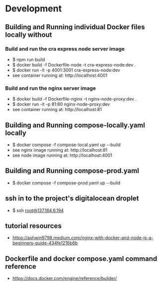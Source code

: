 # Development

## Building and Running individual Docker files locally without

### Build and run the cra express node server image

- $ npm run build
- $ docker build -f Dockerfile-node -t cra-express-node:dev .
- $ docker run -it -p 4001:3001 cra-express-node:dev
- see container running at: http://localhost:4001

### Build and run the nginx server image

- $ docker build -f Dockerfile-nginx -t nginx-node-proxy:dev .
- $ docker run -it -p 81:80 nginx-node-proxy:dev
- see container running at: http://localhost:81

## Building and Running compose-locally.yaml locally

- $ docker compose -f compose-local.yaml up --build
- see nginx image running at: http://localhost:81
- see node image running at: http://localhost:4001

## Building and Running compose-prod.yaml

- $ docker compose -f compose-prod.yaml up --build

## ssh in to the project's digitalocean droplet

- $ ssh root@137.184.6.194

## tutorial resources

- https://ashwin9798.medium.com/nginx-with-docker-and-node-js-a-beginners-guide-434fe1216b6b

## Dockerfile and docker compose.yaml command reference

- https://docs.docker.com/engine/reference/builder/
